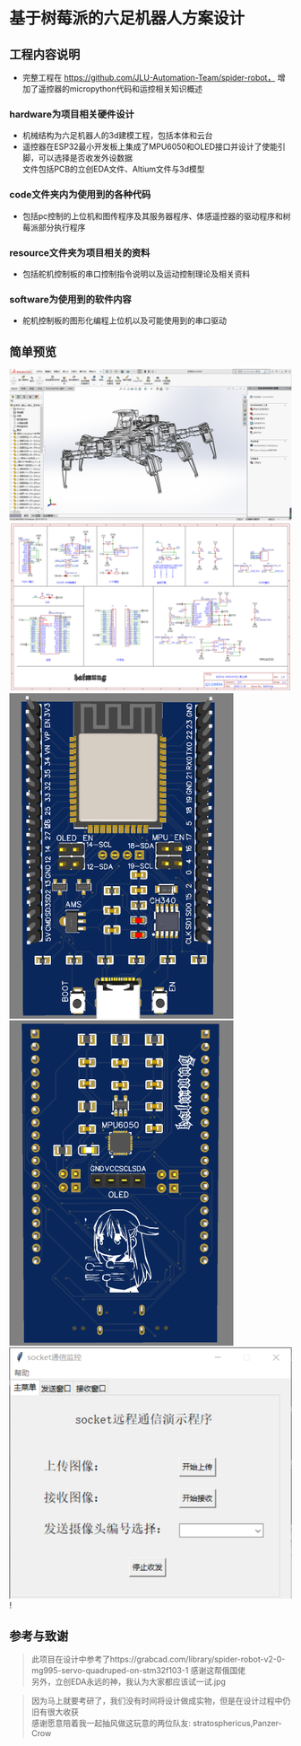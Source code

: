 # 基于树莓派的六足机器人方案设计
## 工程内容说明
* 完整工程在 https://github.com/JLU-Automation-Team/spider-robot， 增加了遥控器的micropython代码和运控相关知识概述
### hardware为项目相关硬件设计

 * 机械结构为六足机器人的3d建模工程，包括本体和云台<br>
 *  遥控器在ESP32最小开发板上集成了MPU6050和OLED接口并设计了使能引脚，可以选择是否收发外设数据
<br>文件包括PCB的立创EDA文件、Altium文件与3d模型<br>
### code文件夹内为使用到的各种代码

 * 包括pc控制的上位机和图传程序及其服务器程序、体感遥控器的驱动程序和树莓派部分执行程序
### resource文件夹为项目相关的资料

 * 包括舵机控制板的串口控制指令说明以及运动控制理论及相关资料
### software为使用到的软件内容

 * 舵机控制板的图形化编程上位机以及可能使用到的串口驱动
## 简单预览

![cmd-markdown-logo](doc/1.png)<br>
![cmd-markdown-logo](doc/3.png)<br>
![cmd-markdown-logo](doc/4.png)![cmd-markdown-logo](doc/5.png)<br>
![cmd-markdown-logo](doc/6.png)!

## 参考与致谢

>此项目在设计中参考了https://grabcad.com/library/spider-robot-v2-0-mg995-servo-quadruped-on-stm32f103-1
感谢这帮俄国佬<br>
另外，立创EDA永远的神，我认为大家都应该试一试.jpg

>因为马上就要考研了，我们没有时间将设计做成实物，但是在设计过程中仍旧有很大收获<br>
感谢愿意陪着我一起抽风做这玩意的两位队友: stratosphericus,Panzer-Crow
